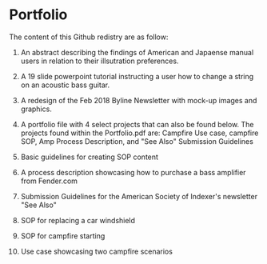 # Portfolio

The content of this Github redistry are as follow:

1) An abstract describing the findings of American and Japaense manual users in relation to their illsutration preferences. 

2) A 19 slide powerpoint tutorial instructing a user how to change a string on an acoustic bass guitar. 

3) A redesign of the Feb 2018 Byline Newsletter with mock-up images and graphics.

4) A portfolio file with 4 select projects that can also be found below. The projects found within the Portfolio.pdf are: Campfire Use case, campfire SOP, Amp Process Description, and "See Also" Submission Guidelines

5) Basic guidelines for creating SOP content

6) A process description showcasing how to purchase a bass amplifier from Fender.com

7) Submission Guidelines for the American Society of Indexer's newsletter "See Also"

8) SOP for replacing a car windshield

9) SOP for campfire starting

10) Use case showcasing two campfire scenarios
